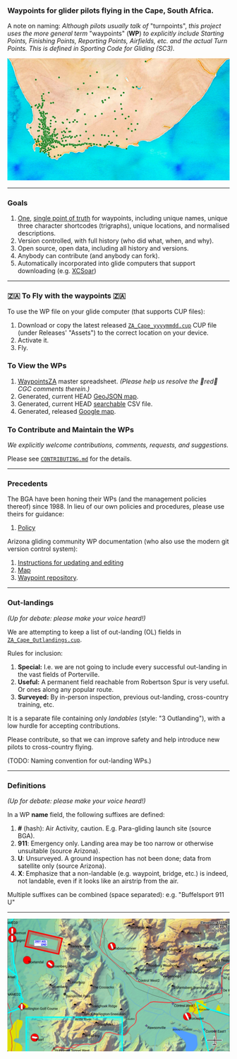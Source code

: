 ### Waypoints for glider pilots flying in the Cape, South Africa.

A note on naming:
*Although pilots usually talk of* "turnpoints", *this project uses the more general term*
"waypoints" (**WP**) *to explicitly include Starting Points, Finishing Points, Reporting Points, 
Airfields, etc. and the actual Turn Points. This is defined in Sporting Code for Gliding (SC3).*

![ZA_Cape waypoints](img/ZA.jpg "ZA_Cape waypoints")

---
### Goals
1. [One](https://xkcd.com/927/), [single point of truth](https://en.wikipedia.org/wiki/Single_source_of_truth)
for waypoints, including unique names, unique three character shortcodes (trigraphs),
unique locations, and normalised descriptions.
2. Version controlled, with full history (who did what, when, and why).
3. Open source, open data, including all history and versions.
4. Anybody can contribute (and anybody can fork).
5. Automatically incorporated into glide computers that support downloading (e.g. 
[XCSoar](https://github.com/XCSoar/xcsoar-data-content/tree/master/waypoints-special))

---
### :south_africa: To Fly with the waypoints :south_africa:
To use the WP file on your glide computer (that supports CUP files):

1. Download or copy the latest released [`ZA_Cape_yyyymmdd.cup`](../../releases/latest)
   CUP file (under Releases' "Assets") to the correct location on your device.
2. Activate it.
3. Fly.

### To View the WPs
1. [WaypointsZA](https://docs.google.com/spreadsheets/d/13YJ6NrfoLhxTgeO8fi1aIT0n_nm4z0_ixXWjndgwzjE/edit#gid=364570956) master spreadsheet. 
*(Please help us resolve the 🔺red🔺 CGC comments therein.)*
2. Generated, current HEAD [GeoJSON map](https://gist.github.com/csindle/736c3658c29ba2a29abffdc2917e1839).
3. Generated, current HEAD [searchable](https://gist.github.com/csindle/86d782cc0405dd54a80eecc3838ffe83) CSV file.
4. Generated, released [Google map](https://www.google.com/maps/d/u/0/edit?mid=1OdQ9Jp9IcUgXAMa7qQpaBRQReOhAuitc&usp=sharing).

### To Contribute and Maintain the WPs
*We explicitly welcome contributions, comments, requests, and suggestions.*

Please see [`CONTRIBUTING.md`](CONTRIBUTING.md) for the details.

---
### Precedents
The BGA have been honing their WPs (and the management policies thereof) since 1988.
In lieu of our own policies and procedures, please use theirs for guidance:

1. [Policy](http://www.newportpeace.co.uk/turningpoints.htm)

Arizona gliding community WP documentation (who also use the modern git version control system):

1. [Instructions for updating and editing](https://docs.google.com/presentation/d/1pMjyXVpgSP-2waq6FuD5_nyMrU_6ApVSMYG6YpMSBvM/edit?usp=sharing)
1. [Map](https://www.google.com/maps/d/u/0/edit?mid=1kHawbgbNa_hPMl5rvOVMP27UdMX1PvQ_&ll=32.39213804431958%2C-111.49211784793266&z=11)
1. [Waypoint repository](https://github.com/DavisChappins/AZTurnpoints).

---
### Out-landings
*(Up for debate: please make your voice heard!)*

We are attempting to keep a list of out-landing (OL) fields in
[`ZA_Cape_Outlandings.cup`](ZA_Cape_Outlandings.cup).

Rules for inclusion:

1. **Special:**  I.e. we are not going to include every successful out-landing in the vast fields of Porterville.
2. **Useful:** A permanent field reachable from Robertson Spur is very useful. Or ones along any popular route. 
3. **Surveyed:** By in-person inspection, previous out-landing, cross-country training, etc.

It is a separate file containing only *landables* (style: "3 Outlanding"), with a low hurdle for accepting 
contributions. 

Please contribute, so that we can improve safety and help introduce new pilots to cross-country flying.

(TODO: Naming convention for out-landing WPs.)

---
### Definitions
*(Up for debate: please make your voice heard!)*

In a WP **name** field, the following suffixes are defined:

1. **#** (hash): Air Activity, caution.  E.g. Para-gliding launch site (source BGA).
2. **911**: Emergency only. Landing area may be too narrow or otherwise unsuitable (source Arizona).
3. **U**: Unsurveyed.  A ground inspection has not been done; data from satellite only (source Arizona).
4. **X**: Emphasize that a non-landable (e.g. waypoint, bridge, etc.) is indeed, not landable, even if it looks like
an airstrip from the air. 

Multiple suffixes can be combined (space separated): e.g. "Buffelsport 911 U"

---
![XCSoar screenshot](img/XCSoar.jpg "XCSoar screenshot")

